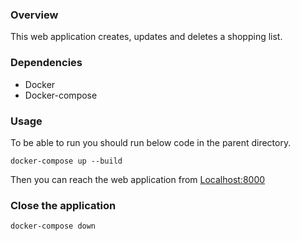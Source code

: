 ### Overview
This web application creates, updates and deletes a shopping list.

### Dependencies
- Docker
- Docker-compose

### Usage
To be able to run you should run below code in the parent directory.
```
docker-compose up --build
```

Then you can reach the web application from [Localhost:8000](http://127.0.0.1:8000/)

### Close the application
```
docker-compose down
```